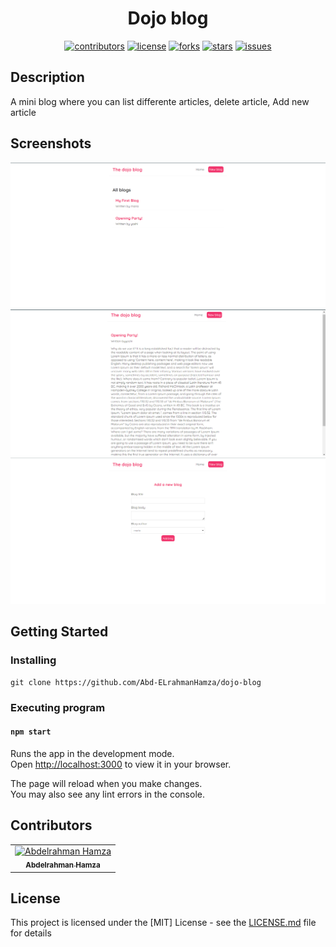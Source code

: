 <div align="center">

# Dojo blog

<div align="center">

[![contributors](https://img.shields.io/github/contributors/Abd-ELrahmanHamza/dojo-blog)](https://github.com/Abd-ELrahmanHamza/dojo-blog/contributors)
[![license](https://img.shields.io/pypi/l/ansicolortags.svg)](LICENSE)
[![forks](https://img.shields.io/github/forks/Abd-ELrahmanHamza/dojo-blog)](https://github.com/Abd-ELrahmanHamza/dojo-blog/network)
[![stars](https://img.shields.io/github/stars/Abd-ELrahmanHamza/dojo-blog)](https://github.com/Abd-ELrahmanHamza/dojo-blog/stargazers)
[![issues](https://img.shields.io/github/issues/Abd-ELrahmanHamza/dojo-blog)](https://github.com/Abd-ELrahmanHamza/dojo-blog/issues)

</div>
</div>

## Description

A mini blog where you can list differente articles, delete article, Add new article

## Screenshots

![Home](./screenshots/1.png)
![Blog](./screenshots/2.png)
![Add](./screenshots/3.png)

## Getting Started

### Installing

```
git clone https://github.com/Abd-ELrahmanHamza/dojo-blog
```

### Executing program

#### `npm start`

Runs the app in the development mode.\
Open [http://localhost:3000](http://localhost:3000) to view it in your browser.

The page will reload when you make changes.\
You may also see any lint errors in the console.

## Contributors

<table>
  <tr>

<td align="center">
<a href="https://github.com/Abd-ELrahmanHamza" target="_black">
<img src="https://avatars.githubusercontent.com/u/68310502?v=4" width="150px;" alt="Abdelrahman Hamza"/><br /><sub><b>Abdelrahman Hamza</b></sub></a><br />
</td>

</tr>
 </table>

## License

This project is licensed under the [MIT] License - see the [LICENSE.md](LICENSE) file for details
